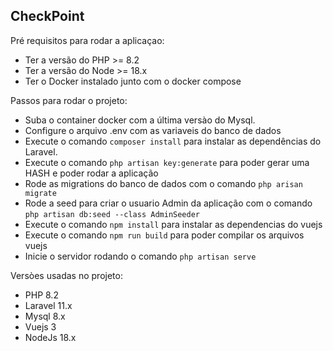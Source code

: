 ## CheckPoint

Pré requisitos para rodar a aplicaçao:

-   Ter a versão do PHP >= 8.2
-   Ter a versão do Node >= 18.x
-   Ter o Docker instalado junto com o docker compose

Passos para rodar o projeto:

-   Suba o container docker com a última versào do Mysql.
-   Configure o arquivo .env com as variaveis do banco de dados
-   Execute o comando `composer install` para instalar as dependências do Laravel.
-   Execute o comando `php artisan key:generate` para poder gerar uma HASH e poder rodar a aplicação
-   Rode as migrations do banco de dados com o comando `php arisan migrate`
-   Rode a seed para criar o usuario Admin da aplicação com o comando `php artisan db:seed --class AdminSeeder`
-   Execute o comando `npm install` para instalar as dependencias do vuejs
-   Execute o comando `npm run build` para poder compilar os arquivos vuejs
-   Inicie o servidor rodando o comando `php artisan serve`

Versòes usadas no projeto:

-   PHP 8.2
-   Laravel 11.x
-   Mysql 8.x
-   Vuejs 3
-   NodeJs 18.x
